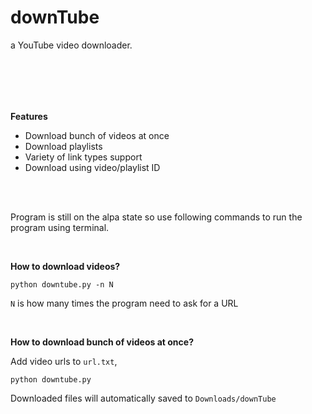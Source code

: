 # downTube
 a YouTube video downloader.


<br/><br/>
- 
**Features**

- Download bunch of videos at once
- Download playlists
- Variety of link types support
- Download using video/playlist ID


<br/>
<br/>

Program is still on the alpa state so use following commands to run the program using terminal.

<br/>

**How to download videos?**

`python downtube.py -n N`

`N` is how many times the program need to ask for a URL

<br/>

**How to download bunch of videos at once?**

Add video urls to `url.txt`,

`python downtube.py`

Downloaded files will automatically saved to `Downloads/downTube`
